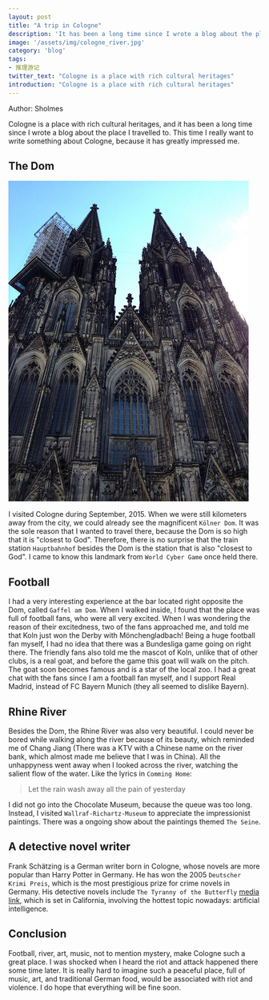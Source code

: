 ```yaml
---
layout: post
title: "A trip in Cologne"
description: 'It has been a long time since I wrote a blog about the place I travelled to. This time I really want to write something about Cologne'
image: '/assets/img/cologne_river.jpg'
category: 'blog'
tags:
- 推理游记
twitter_text: "Cologne is a place with rich cultural heritages"
introduction: "Cologne is a place with rich cultural heritages"
---
```


Author: Sholmes

Cologne is a place with rich cultural heritages, and it has been a long time since I wrote a blog about the place I travelled to. This time I really want to write something about Cologne, because it has greatly impressed me.

## The Dom

![Kölner Dom](/assets/img/cologne.jpg)

I visited Cologne during September, 2015. When we were still kilometers away from the city, we could already see the magnificent `Kölner Dom`. It was the sole reason that I wanted to travel there, because the Dom is so high that it is "closest to God". Therefore, there is no surprise that the train station `Hauptbahnhof` besides the Dom is the station that is also "closest to God". I came to know this landmark from `World Cyber Game` once held there.

## Football

I had a very interesting experience at the bar located right opposite the Dom, called `Gaffel am Dom`. When I walked inside, I found that the place was full of football fans, who were all very excited. When I was wondering the reason of their excitedness, two of the fans approached me, and told me that Koln just won the Derby with Mönchengladbach! Being a huge football fan myself, I had no idea that there was a Bundesliga game going on right there. The friendly fans also told me the mascot of Koln, unlike that of other clubs, is a real goat, and before the game this goat will walk on the pitch. The goat soon becomes famous and is a star of the local zoo. I had a great chat with the fans since I am a football fan myself, and I support Real Madrid, instead of FC Bayern Munich (they all seemed to dislike Bayern).

## Rhine River

Besides the Dom, the Rhine River was also very beautiful. I could never be bored while walking along the river because of its beauty, which reminded me of Chang Jiang (There was a KTV with a Chinese name on the river bank, which almost made me believe that I was in China). All the unhappyness went away when I looked across the river, watching the salient flow of the water. Like the lyrics in `Comming Home`:

> Let the rain wash away
> all the pain of yesterday

I did not go into the Chocolate Museum, because the queue was too long. Instead, I visited `Wallraf-Richartz-Museum` to appreciate the impressionist paintings. There was a ongoing show about the paintings themed `The Seine`.

## A detective novel writer

Frank Schätzing is a German writer born in Cologne, whose novels are more popular than Harry Potter in Germany. He has won the 2005 `Deutscher Krimi Preis`, which is the most prestigious prize for crime novels in Germany. His detective novels include `The Tyranny of the Butterfly` [media link](https://www.dw.com/en/best-selling-author-frank-sch%C3%A4tzing-creates-an-ai-dystopia-in-latest-thriller/a-43506188), which is set in California, involving the hottest topic nowadays: artificial intelligence.   

## Conclusion

Football, river, art, music, not to mention mystery, make Cologne such a great place. I was shocked when I heard the riot and attack happened there some time later. It is really hard to imagine such a peaceful place, full of music, art, and traditional German food, would be associated with riot and violence. I do hope that everything will be fine soon.

